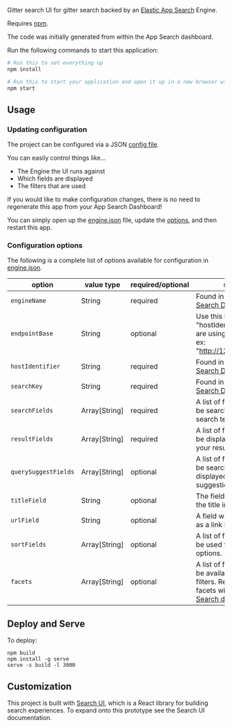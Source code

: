 Gitter search UI for gitter search backed by an [Elastic App Search](https://www.elastic.co/products/app-search) Engine.

Requires [npm](https://www.npmjs.com/).

The code was initially generated from within the App Search dashboard.

Run the following commands to start this application:

```bash
# Run this to set everything up
npm install

# Run this to start your application and open it up in a new browser window
npm start
```

## Usage

### Updating configuration

The project can be configured via a JSON [config file](src/config/engine.json).

You can easily control things like...

- The Engine the UI runs against
- Which fields are displayed
- The filters that are used

If you would like to make configuration changes, there is no need to regenerate
this app from your App Search Dashboard!

You can simply open up the
[engine.json](src/config/engine.json) file, update the [options](#config),
and then restart this app.

### Configuration options <a id="config"></a>

The following is a complete list of options available for configuration in [engine.json](src/config/engine.json).

| option               | value type    | required/optional | source                                                                                                                                                                                 |
| -------------------- | ------------- | ----------------- | -------------------------------------------------------------------------------------------------------------------------------------------------------------------------------------- |
| `engineName`         | String        | required          | Found in your [App Search Dashboard](http://app.swiftype.com/as).                                                                                                                      |
| `endpointBase`       | String        | optional          | Use this instead of "hostIdentifier" if you are using self managed. ex: "http://127.0.0.1:3002"                                                                                        |
| `hostIdentifier`     | String        | required          | Found in your [App Search Dashboard](http://app.swiftype.com/as).                                                                                                                      |
| `searchKey`          | String        | required          | Found in your [App Search Dashboard](http://app.swiftype.com/as).                                                                                                                      |
| `searchFields`       | Array[String] | required          | A list of fields that will be searched with your search term.                                                                                                                          |
| `resultFields`       | Array[String] | required          | A list of fields that will be displayed within your results.                                                                                                                           |
| `querySuggestFields` | Array[String] | optional          | A list of fields that will be searched and displayed as query suggestions.                                                                                                             |
| `titleField`         | String        | optional          | The field to display as the title in results.                                                                                                                                          |
| `urlField`           | String        | optional          | A field with a url to use as a link in results.                                                                                                                                        |
| `sortFields`         | Array[String] | optional          | A list of fields that will be used for sort options.                                                                                                                                   |
| `facets`             | Array[String] | optional          | A list of fields that will be available as "facet" filters. Read more about facets within the [App Search documentation](https://swiftype.com/documentation/app-search/guides/facets). |

## Deploy and Serve

To deploy:

```
npm build
npm install -g serve
serve -s build -l 3000 
```

## Customization

This project is built with [Search UI](https://github.com/elastic/search-ui), which is a React library for building search experiences. To expand onto this prototype see the Search UI documentation.
